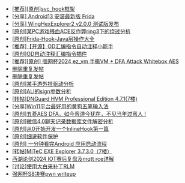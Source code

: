 + [[推荐][原创]svc_hook框架](https://bbs.kanxue.com/thread-284713.htm)
+ [[分享] Android13 安装最新版 Frida](https://bbs.kanxue.com/thread-277770.htm)
+ [[分享] WingHexExplorer2 v2.0.0 测试版发布](https://bbs.kanxue.com/thread-284723.htm)
+ [[原创]某PC游戏残血ACE反作弊ring3下的绕过分析](https://bbs.kanxue.com/thread-284667.htm)
+ [[原创]Frida-Hook-Java层操作大全](https://bbs.kanxue.com/thread-280758.htm)
+ [[推荐]【开源】OD汇编指令自动注释小能手](https://bbs.kanxue.com/thread-284663.htm)
+ [[原创]OD自动注释汇编指令插件](https://bbs.kanxue.com/thread-284557.htm)
+ [[推荐][原创] 强网杯2024 ez_vm 手撕VM + DFA Attack Whitebox AES](https://bbs.kanxue.com/thread-284639.htm)
+ [删除重复发帖](https://bbs.kanxue.com/thread-284722.htm)
+ [删除重复发帖](https://bbs.kanxue.com/thread-284721.htm)
+ [[原创]某手游外挂驱动分析](https://bbs.kanxue.com/thread-284674.htm)
+ [[原创]ALI的sign参数分析](https://bbs.kanxue.com/thread-284292.htm)
+ [[转帖]DNGuard HVM Professional Edition 4.7.1(7楼)](https://bbs.kanxue.com/thread-278128.htm)
+ [[分享]Win11平台最好用的黄狗五笔输入法](https://bbs.kanxue.com/thread-284037.htm)
+ [[原创]五菱AES DFA。如今弯道今犹在，不见当年过弯人 !](https://bbs.kanxue.com/thread-284612.htm)
+ [[原创]微信4.0聊天记录数据库文件解密分析](https://bbs.kanxue.com/thread-284417.htm)
+ [[原创]从0开始开发一个InlineHook第一篇](https://bbs.kanxue.com/thread-284689.htm)
+ [[原创]细说软件保护](https://bbs.kanxue.com/thread-284629.htm)
+ [[原创] 一分钟看完Android 应用启动流程](https://bbs.kanxue.com/thread-284686.htm)
+ [[转帖]MiTeC EXE Explorer 3.7.3.0（7楼）](https://bbs.kanxue.com/thread-277922.htm)
+ [西湖论剑2024 IOT赛后复盘及mqtt rce详解](https://bbs.kanxue.com/thread-281231.htm)
+ [[讨论]使用大白来补丁RLM](https://bbs.kanxue.com/thread-284603.htm)
+ [强网杯S8决赛pwn writeup](https://bbs.kanxue.com/thread-284725.htm)
